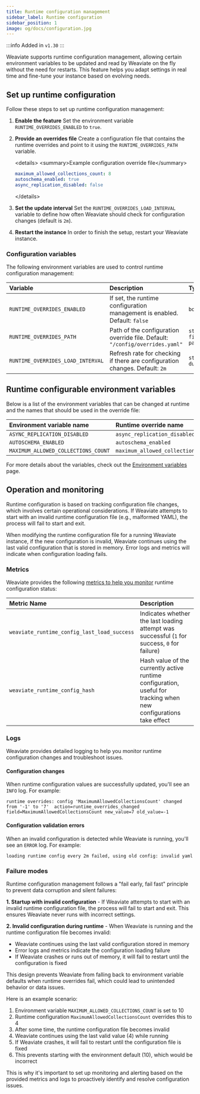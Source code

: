 ```yaml
---
title: Runtime configuration management
sidebar_label: Runtime configuration
sidebar_position: 1
image: og/docs/configuration.jpg
---
```


:::info Added in `v1.30`
:::

Weaviate supports runtime configuration management, allowing certain environment variables to be updated and read by Weaviate on the fly without the need for restarts. This feature helps you adapt settings in real time and fine-tune your instance based on evolving needs.

## Set up runtime configuration

Follow these steps to set up runtime configuration management:

1.  **Enable the feature**
    Set the environment variable `RUNTIME_OVERRIDES_ENABLED` to `true`.

2.  **Provide an overrides file**
    Create a configuration file that contains the runtime overrides and point to it using the `RUNTIME_OVERRIDES_PATH` variable.

    \<details\>
    \<summary\>Example configuration override file\</summary\>

    ```yaml title="overrides.yaml"
    maximum_allowed_collections_count: 8
    autoschema_enabled: true
    async_replication_disabled: false
    ```

    \</details\>

3.  **Set the update interval**
    Set the `RUNTIME_OVERRIDES_LOAD_INTERVAL` variable to define how often Weaviate should check for configuration changes (default is `2m`).

4.  **Restart the instance**
    In order to finish the setup, restart your Weaviate instance.

### Configuration variables

The following environment variables are used to control runtime configuration management:

| Variable                          | Description                                                                  | Type                 |
| :-------------------------------- | :--------------------------------------------------------------------------- | :------------------- |
| `RUNTIME_OVERRIDES_ENABLED`       | If set, the runtime configuration management is enabled. Default: `false`    | `boolean`            |
| `RUNTIME_OVERRIDES_PATH`          | Path of the configuration override file. Default: `"/config/overrides.yaml"` | `string - file path` |
| `RUNTIME_OVERRIDES_LOAD_INTERVAL` | Refresh rate for checking if there are configuration changes. Default: `2m`  | `string - duration`  |

## Runtime configurable environment variables

Below is a list of the environment variables that can be changed at runtime and the names that should be used in the override file:

| Environment variable name           | Runtime override name               |
| :---------------------------------- | :---------------------------------- |
| `ASYNC_REPLICATION_DISABLED`        | `async_replication_disabled`        |
| `AUTOSCHEMA_ENABLED`                | `autoschema_enabled`                |
| `MAXIMUM_ALLOWED_COLLECTIONS_COUNT` | `maximum_allowed_collections_count` |

For more details about the variables, check out the [Environment variables](./index.md) page.

## Operation and monitoring

Runtime configuration is based on tracking configuration file changes, which involves certain operational considerations.
If Weaviate attempts to start with an invalid runtime configuration file (e.g., malformed YAML), the process will fail to start and exit.

When modifying the runtime configuration file for a running Weaviate instance, if the new configuration is invalid, Weaviate continues using the last valid configuration that is stored in memory. Error logs and metrics will indicate when configuration loading fails.

### Metrics

Weaviate provides the following [metrics to help you monitor](../../configuration/monitoring.md) runtime configuration status:

| Metric Name                                 | Description                                                                                                       |
| :------------------------------------------ | :---------------------------------------------------------------------------------------------------------------- |
| `weaviate_runtime_config_last_load_success` | Indicates whether the last loading attempt was successful (`1` for success, `0` for failure)                      |
| `weaviate_runtime_config_hash`              | Hash value of the currently active runtime configuration, useful for tracking when new configurations take effect |

### Logs

Weaviate provides detailed logging to help you monitor runtime configuration changes and troubleshoot issues.

#### Configuration changes

When runtime configuration values are successfully updated, you'll see an `INFO` log. For example:

```
runtime overrides: config 'MaximumAllowedCollectionsCount' changed from '-1' to '7'  action=runtime_overrides_changed field=MaximumAllowedCollectionsCount new_value=7 old_value=-1
```

#### Configuration validation errors

When an invalid configuration is detected while Weaviate is running, you'll see an `ERROR` log. For example:

```
loading runtime config every 2m failed, using old config: invalid yaml
```

### Failure modes

Runtime configuration management follows a "fail early, fail fast" principle to prevent data corruption and silent failures:

**1. Startup with invalid configuration** - If Weaviate attempts to start with an invalid runtime configuration file, the process will fail to start and exit. This ensures Weaviate never runs with incorrect settings.

**2. Invalid configuration during runtime** - When Weaviate is running and the runtime configuration file becomes invalid:

- Weaviate continues using the last valid configuration stored in memory
- Error logs and metrics indicate the configuration loading failure
- If Weaviate crashes or runs out of memory, it will fail to restart until the configuration is fixed

This design prevents Weaviate from falling back to environment variable defaults when runtime overrides fail, which could lead to unintended behavior or data issues.

Here is an example scenario:

1.  Environment variable `MAXIMUM_ALLOWED_COLLECTIONS_COUNT` is set to 10
2.  Runtime configuration `MaximumAllowedCollectionsCount` overrides this to 4
3.  After some time, the runtime configuration file becomes invalid
4.  Weaviate continues using the last valid value (4) while running
5.  If Weaviate crashes, it will fail to restart until the configuration file is fixed
6.  This prevents starting with the environment default (10), which would be incorrect

This is why it's important to set up monitoring and alerting based on the provided metrics and logs to proactively identify and resolve configuration issues.
